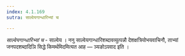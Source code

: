 ```yaml
---
index: 4.1.169
sutra: साल्वेयगान्धारिभ्यां च

---
```

_साल्वेयगान्धारिभ्यां च_ - साल्वेय । ननु साल्वेयगान्धारिशब्दावव्युत्पन्नौ देशक्षत्रियोभयवाचिनौ, ताभ्यां जनपदशब्दादिञि सिद्धे किमर्थमिदमित्यत आह — ञ्यङोऽपवाद इति । 